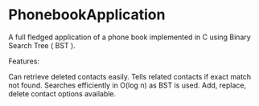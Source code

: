 # PhonebookApplication

A full fledged application of a phone book implemented in C using Binary Search Tree ( BST ).

Features:

Can retrieve deleted contacts easily.
Tells related contacts if exact match not found.
Searches efficiently in O(log n) as BST is used.
Add, replace, delete contact options available.
